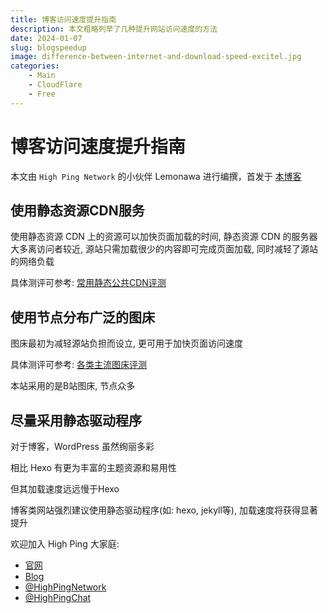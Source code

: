 ```yaml
---
title: 博客访问速度提升指南
description: 本文粗略列举了几种提升网站访问速度的方法
date: 2024-01-07
slug: blogspeedup
image: difference-between-internet-and-download-speed-excitel.jpg
categories:
    - Main
    - CloudFlare
    - Free
---
```


# 博客访问速度提升指南

本文由 `High Ping Network` 的小伙伴 Lemonawa 进行编撰，首发于 [本博客](https://blog.highp.ing)

## 使用静态资源CDN服务

使用静态资源 CDN 上的资源可以加快页面加载的时间, 静态资源 CDN 的服务器大多离访问者较近, 源站只需加载很少的内容即可完成页面加载, 同时减轻了源站的网络负载

具体测评可参考: [常用静态公共CDN评测](https://blog.highp.ing/p/public-cdn/)

## 使用节点分布广泛的图床

图床最初为减轻源站负担而设立, 更可用于加快页面访问速度

具体测评可参考: [各类主流图床评测](https://blog.highp.ing/p/pic-hosting/)

本站采用的是B站图床, 节点众多

## 尽量采用静态驱动程序

对于博客，WordPress 虽然绚丽多彩

相比 Hexo 有更为丰富的主题资源和易用性

但其加载速度远远慢于Hexo

博客类网站强烈建议使用静态驱动程序(如: hexo, jekyll等), 加载速度将获得显著提升

欢迎加入 High Ping 大家庭:
- [官网](https://highp.ing)
- [Blog](https://blog.highp.ing)
- [@HighPingNetwork](https://t.me/HighPingNetwork)
- [@HighPingChat](https://t.me/highpingchat)